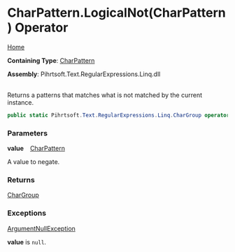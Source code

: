 # CharPattern\.LogicalNot\(CharPattern\) Operator

[Home](../../../../../../README.md)

**Containing Type**: [CharPattern](../README.md)

**Assembly**: Pihrtsoft\.Text\.RegularExpressions\.Linq\.dll

\
Returns a patterns that matches what is not matched by the current instance\.

```csharp
public static Pihrtsoft.Text.RegularExpressions.Linq.CharGroup operator !(Pihrtsoft.Text.RegularExpressions.Linq.CharPattern value)
```

### Parameters

**value** &ensp; [CharPattern](../README.md)

A value to negate\.

### Returns

[CharGroup](../../CharGroup/README.md)

### Exceptions

[ArgumentNullException](https://docs.microsoft.com/en-us/dotnet/api/system.argumentnullexception)

**value** is `null`\.

